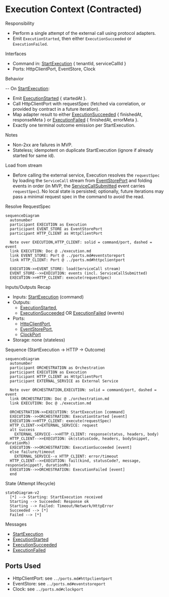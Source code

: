 # Execution Context (Contracted)

Responsibility

- Perform a single attempt of the external call using protocol adapters.
- Emit `ExecutionStarted`, then either `ExecutionSucceeded` or `ExecutionFailed`.

Interfaces

- Command in: [StartExecution] { tenantId, serviceCallId }
- Ports: HttpClientPort, EventStore, Clock

Behavior

-- On [StartExecution]:

- Emit [ExecutionStarted] { startedAt }.
- Call HttpClientPort with requestSpec (fetched via correlation, or provided by contract in a future iteration).
- Map adapter result to either [ExecutionSucceeded] { finishedAt, responseMeta } or [ExecutionFailed] { finishedAt, errorMeta }.
- Exactly one terminal outcome emission per StartExecution.

Notes

- Non-2xx are failures in MVP.
- Stateless; idempotent on duplicate StartExecution (ignore if already started for same id).

Load from stream

- Before calling the external service, Execution resolves the `requestSpec` by loading the `ServiceCall` stream from [EventStorePort] and folding events in order (in MVP, the [ServiceCallSubmitted] event carries `requestSpec`). No local state is persisted; optionally, future iterations may pass a minimal request spec in the command to avoid the read.

Resolve RequestSpec

```mermaid
sequenceDiagram
  autonumber
  participant EXECUTION as Execution
  participant EVENT_STORE as EventStorePort
  participant HTTP_CLIENT as HttpClientPort

  Note over EXECUTION,HTTP_CLIENT: solid = command/port, dashed = event
  link EXECUTION: Doc @ ./execution.md
  link EVENT_STORE: Port @ ../ports.md#eventstoreport
  link HTTP_CLIENT: Port @ ../ports.md#httpclientport

  EXECUTION->>EVENT_STORE: load(ServiceCall stream)
  EVENT_STORE-->>EXECUTION: events (incl. ServiceCallSubmitted)
  EXECUTION->>HTTP_CLIENT: execute(requestSpec)
```

Inputs/Outputs Recap

- Inputs: [StartExecution] (command)
- Outputs:
  - [ExecutionStarted],
  - [ExecutionSucceeded] OR [ExecutionFailed] (events)
- Ports:
  - [HttpClientPort],
  - [EventStorePort],
  - [ClockPort]
- Storage: none (stateless)

Sequence (StartExecution → HTTP → Outcome)

```mermaid
sequenceDiagram
  autonumber
  participant ORCHESTRATION as Orchestration
  participant EXECUTION as Execution
  participant HTTP_CLIENT as HttpClientPort
  participant EXTERNAL_SERVICE as External Service

  Note over ORCHESTRATION,EXECUTION: solid = command/port, dashed = event
  link ORCHESTRATION: Doc @ ./orchestration.md
  link EXECUTION: Doc @ ./execution.md

  ORCHESTRATION->>EXECUTION: StartExecution [command]
  EXECUTION-->>ORCHESTRATION: ExecutionStarted [event]
  EXECUTION->>HTTP_CLIENT: execute(requestSpec)
  HTTP_CLIENT->>EXTERNAL_SERVICE: request
  alt success
    EXTERNAL_SERVICE-->>HTTP_CLIENT: response(status, headers, body)
  HTTP_CLIENT-->>EXECUTION: ok(statusCode, headers, bodySnippet, durationMs)
  EXECUTION-->>ORCHESTRATION: ExecutionSucceeded [event]
  else failure/timeout
    EXTERNAL_SERVICE--x HTTP_CLIENT: error/timeout
  HTTP_CLIENT-->>EXECUTION: fail(kind, statusCode?, message, responseSnippet?, durationMs)
  EXECUTION-->>ORCHESTRATION: ExecutionFailed [event]
  end
```

State (Attempt lifecycle)

```mermaid
stateDiagram-v2
  [*] --> Starting: StartExecution received
  Starting --> Succeeded: Response ok
  Starting --> Failed: Timeout/Network/HttpError
  Succeeded --> [*]
  Failed --> [*]
```

Messages

- [StartExecution]
- [ExecutionStarted]
- [ExecutionSucceeded]
- [ExecutionFailed]

## Ports Used

- HttpClientPort: see `../ports.md#httpclientport`
- EventStore: see `../ports.md#eventstoreport`
- Clock: see `../ports.md#clockport`

[StartExecution]: ../messages.md#startexecution
[ExecutionStarted]: ../messages.md#executionstarted
[ExecutionSucceeded]: ../messages.md#executionsucceeded
[ExecutionFailed]: ../messages.md#executionfailed
[ServiceCallSubmitted]: ../messages.md#servicecallsubmitted
[EventStorePort]: ../ports.md#eventstoreport
[HttpClientPort]: ../ports.md#httpclientport
[ClockPort]: ../ports.md#clockport
